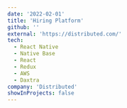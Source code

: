 ```yaml
---
date: '2022-02-01'
title: 'Hiring Platform'
github: ''
external: 'https://distributed.com/'
tech:
  - React Native
  - Native Base
  - React
  - Redux
  - AWS
  - Daxtra
company: 'Distributed'
showInProjects: false
---
```


